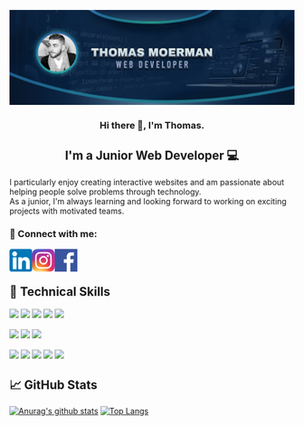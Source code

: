 ![](https://raw.githubusercontent.com/ThomMoerman/ThomMoerman/main/images/Banner.png)

<h3 align="center">
Hi there 👋, I'm Thomas.
</h3>

<h2 align="center">
I'm a Junior Web Developer 💻
</h2> 

I particularly enjoy creating interactive websites and am passionate about helping people solve problems through technology. <br>
As a junior, I'm always learning and looking forward to working on exciting projects with motivated teams.

### 🤝 Connect with me:

<a href="https://www.linkedin.com/in/thomas-moerman-30a09126b/"><img align="left" src="https://raw.githubusercontent.com/ThomMoerman/ThomMoerman/main/images/linkedin.png" alt="Thomas Moerman | LinkedIn" width="40px"/></a>
<a href="https://www.instagram.com/thommoerman7/"><img align="left" src="https://raw.githubusercontent.com/ThomMoerman/ThomMoerman/main/images/Instagram.png" alt="Thomas Moerman | Instagram" width="40px"/></a>
<a href="https://www.facebook.com/thomas.moerman.9/"><img align="left" src="https://raw.githubusercontent.com/ThomMoerman/ThomMoerman/main/images/facebook.png" alt="Thomas Moerman | Facebook" width="40px"/></a>

<br>
<br>

## 💼 Technical Skills

![](https://img.shields.io/badge/Code-JavaScript-informational?style=flat&logo=JavaScript&color=F7DF1E) 
![](https://img.shields.io/badge/Code-HTML5-informational?style=flat&logo=HTML5&color=E34F26)
![](https://img.shields.io/badge/Code-MySql-informational?style=flat&logo=mysql&logoColor=green&color=green)
![](https://img.shields.io/badge/Code-Java-informational?style=flat&logo=openjdk&logoColor=orange&color=orange)
![](https://img.shields.io/badge/Code-Php-informational?style=flat&logo=php&logoColor=777BB3&color=777BB3)
<br>
<br>
![](https://img.shields.io/badge/Style-Bootstrap-informational?style=flat&logo=Bootstrap&color=7952B3)
![](https://img.shields.io/badge/Style-CSS3-informational?style=flat&logo=CSS3&logoColor=1572B&color=1572B)
![](https://img.shields.io/badge/Style-SASS-informational?style=flat&logo=SASS&logoColor=pink&color=pink)
<br>
<br>
![](https://img.shields.io/badge/Tools-Figma-informational?style=flat&logo=Figma&color=F24E1E)
![](https://img.shields.io/badge/Tools-NPM-informational?style=flat&logo=NPM&color=CB3837)
![](https://img.shields.io/badge/Tools-Git-informational?style=flat&logo=Git&logoColor=F1502F&color=F1502F)
![](https://img.shields.io/badge/Tools-GitHub-informational?style=flat&logo=GitHub&color=181717)
![](https://img.shields.io/badge/Tools-Visual%20Studio%20Code-0078d7.svg?style=flat&logo=visual-studio-code&logoColor=white)


## 📈 GitHub Stats

[![Anurag's github stats](https://github-readme-stats.vercel.app/api?username=ThomMoerman&theme=radical)](https://github.com/ThomMoerman) 
[![Top Langs](https://github-readme-stats.vercel.app/api/top-langs/?username=ThomMoerman&theme=radical)](https://github.com/ThomMoerman)

